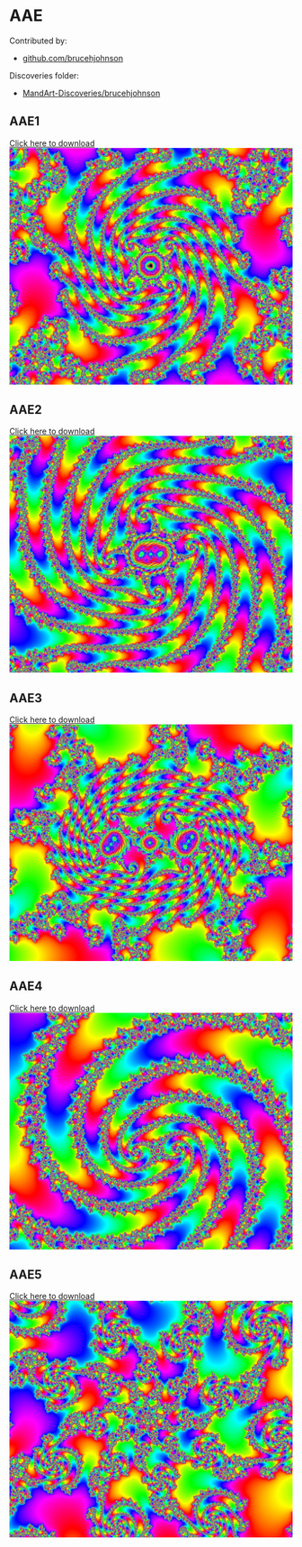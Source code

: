 # AAE

Contributed by:

- [github.com/brucehjohnson](https://github.com/brucehjohnson)

Discoveries folder:

- [MandArt-Discoveries/brucehjohnson](https://github.com/denisecase/MandArt-Discoveries/tree/main/brucehjohnson)

## AAE1

<a href="AAE1.mandart" download="AAE1.mandart">Click here to download</a><br>
!["AAE1"](AAE1.png)

## AAE2

<a href="AAE2.mandart" download="AAE2.mandart">Click here to download</a><br>
!["AAE2"](AAE2.png)

## AAE3

<a href="AAE3.mandart" download="AAE3.mandart">Click here to download</a><br>
!["AAE3"](AAE3.png)

## AAE4

<a href="AAE4.mandart" download="AAE4.mandart">Click here to download</a><br>
!["AAE4"](AAE4.png)

## AAE5

<a href="AAE5.mandart" download="AAE5.mandart">Click here to download</a><br>
!["AAE5"](AAE5.png)

